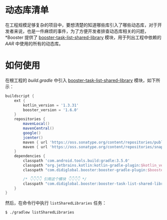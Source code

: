 # 动态库清单

在工程规模足够复杂的项目中，要想清楚的知道哪些库引入了哪些动态库，对于开发者来说，也是一件麻烦的事件，为了方便开发者排查动态库相关的问题，*Booster 提供了 [booster-task-list-shared-library](https://github.com/didi/booster/blob/master/booster-task-list-shared-library) 模块，用于列出工程中依赖的 *AAR* 中使用的所有的动态库。

# 如何使用

在根工程的 *build.gradle* 中引入 [booster-task-list-shared-library](https://github.com/didi/booster/blob/master/booster-task-list-shared-library) 模块，如下所示：

```gradle:build.gradle
buildscript {
    ext {
        kotlin_version = '1.3.31'
        booster_version = '1.6.0'
    }
    repositories {
        mavenLocal()
        mavenCentral()
        google()
        jcenter()
        maven { url 'https://oss.sonatype.org/content/repositories/public/' }
        maven { url 'https://oss.sonatype.org/content/repositories/snapshots/' }
    }
    dependencies {
        classpath 'com.android.tools.build:gradle:3.5.0'
        classpath "org.jetbrains.kotlin:kotlin-gradle-plugin:$kotlin_version"
        classpath "com.didiglobal.booster:booster-gradle-plugin:$booster_version"

        /* 👇👇👇👇 引用这个模块 👇👇👇👇 */
        classpath "com.didiglobal.booster:booster-task-list-shared-library:$booster_version"
    }
}
```

然后，在命令行中执行 `listSharedLibraries` 任务：

```shell
$ ./gradlew listSharedLibraries
```
